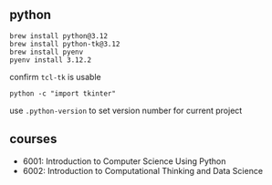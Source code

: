 ## python
```
brew install python@3.12
brew install python-tk@3.12
brew install pyenv
pyenv install 3.12.2
```
confirm `tcl-tk` is usable
```
python -c "import tkinter"
```
use `.python-version` to set version number for current project

## courses
- 6001: Introduction to Computer Science Using Python
- 6002: Introduction to Computational Thinking and Data Science
